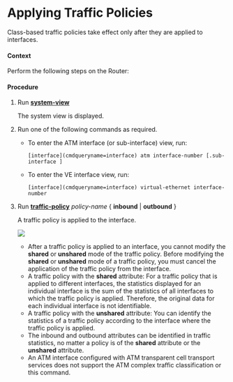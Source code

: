 Applying Traffic Policies
=========================

Class-based traffic policies take effect only after they are applied to interfaces.

#### Context

Perform the following steps on the Router:


#### Procedure

1. Run [**system-view**](cmdqueryname=system-view)
   
   
   
   The system view is displayed.
2. Run one of the following commands as required.
   
   
   * To enter the ATM interface (or sub-interface) view, run:
     
     ```
     [interface](cmdqueryname=interface) atm interface-number [.sub-interface ]
     ```
   * To enter the VE interface view, run:
     
     ```
     [interface](cmdqueryname=interface) virtual-ethernet interface-number
     ```
3. Run [**traffic-policy**](cmdqueryname=traffic-policy) *policy-name* { **inbound** | **outbound** }
   
   
   
   A traffic policy is applied to the interface.
   
   ![](../../../../public_sys-resources/note_3.0-en-us.png) 
   * After a traffic policy is applied to an interface, you cannot modify the **shared** or **unshared** mode of the traffic policy. Before modifying the **shared** or **unshared** mode of a traffic policy, you must cancel the application of the traffic policy from the interface.
   * A traffic policy with the **shared** attribute: For a traffic policy that is applied to different interfaces, the statistics displayed for an individual interface is the sum of the statistics of all interfaces to which the traffic policy is applied. Therefore, the original data for each individual interface is not identifiable.
   * A traffic policy with the **unshared** attribute: You can identify the statistics of a traffic policy according to the interface where the traffic policy is applied.
   * The inbound and outbound attributes can be identified in traffic statistics, no matter a policy is of the **shared** attribute or the **unshared** attribute.
   * An ATM interface configured with ATM transparent cell transport services does not support the ATM complex traffic classification or this command.
